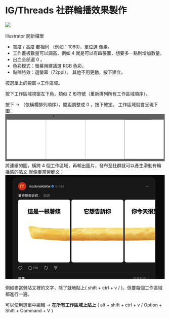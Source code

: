 # IG/Threads 社群輪播效果製作
![](i/Carousel-sample.gif)

Illustrator 開新檔案
- 寬度 / 高度 都相同 （例如：1080)，單位選 像素。
- 工作畫板數量可以調高，例如 4 就是可以有四張圖，想要多一點則增加數量。
- 出血全部選 0 。
- 色彩模式：螢幕用建議選 RGB 色彩。
- 點陣特效：選螢幕（72ppi）。
其他不用更動，按下建立。

按選單上的視窗→工作區域。

按下工作區域視窗左下角，類似 Z 形符號（重新排列所有工作區域順序）。

按下 → （依橫欄排列順序），間距調整成 0 ，按下確定。
工作區域就會呈現下圖：
![](i/Illustrator_cOPRGfLRWW.png)
將連續的圖，橫跨 4 個工作區域，再輸出圖片，發布至社群就可以產生滑動有輪播感的貼文
就像[麥當勞脆文](https://www.threads.net/@mcdonaldstw/post/DBK7t6evWtU?xmt=AQGzKXlSgUBm9Snipytc4wTW_40p5X316IDxXiOzGMpZiw)：
![](i/i-carousel.png)

例如麥當勞貼文裡的文字，除了就地貼上( shift + ctrl + v / )，但要每個工作區域都進行一遍。

可以使用選單中編輯 → **在所有工作區域上貼上** ( alt + shift + ctrl + v / Option + Shift + Command + V )
